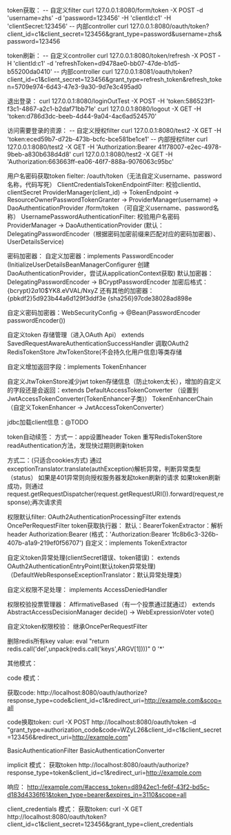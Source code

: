 
 token获取：
 -- 自定义filter
 curl 127.0.0.1:8080/form/token -X POST -d 'username=zhs'  -d 'password=123456' -H 'clientId:c1' -H 'clientSecret:123456'
 -- 内部controller
 curl 127.0.0.1:8080/oauth/token?client_id=c1\&client_secret=123456\&grant_type=password\&username=zhs\&password=123456

 token刷新：
 -- 自定义controller
 curl 127.0.0.1:8080/token/refresh -X POST  -H 'clientId:c1' -d 'refreshToken=d9478ae0-bb07-47de-b1d5-b55200da0410'
 -- 内部controller
 curl 127.0.0.1:8081/oauth/token?client_id=c1\&client_secret=123456\&grant_type=refresh_token\&refresh_token=5709e974-6d43-47e3-9a30-9d7e3c495ad0

 退出登录：
 curl 127.0.0.1:8080/loginOutTest -X POST -H 'token:586523f1-f3c1-4867-a2c1-b2daf71bb71e'
 curl 127.0.0.1:8080/logout -X GET -H 'token:d786d3dc-beeb-4d44-9a04-4ac6ad524570'
 
 访问需要登录的资源：
 -- 自定义授权filter
 curl 127.0.0.1:8080/test2 -X GET -H 'token:eced59b7-d72b-473b-bcfc-bce581be1ce1'
 -- 内部授权filter
 curl 127.0.0.1:8080/test2 -X GET -H 'Authorization:Bearer 41f78007-e2ec-4978-9beb-a830b638d4d8'
 curl 127.0.0.1:8080/test2 -X GET -H 'Authorization:663663ff-ea06-46f7-888a-9076063c95bc'

 
用户名密码获取token fielter: 
/oauth/token（无法自定义username、password名称，代码写死）
ClientCredentialsTokenEndpointFilter: 校验clientId、clientSecret
  ProviderManager(client_id) -> TokenEndpoint -> ResourceOwnerPasswordTokenGranter -> ProviderManager(username) -> DaoAuthenticationProvider
/form/token （可自定义username、password名称）
UsernamePasswordAuthenticationFilter: 校验用户名密码
  ProviderManager -> DaoAuthenticationProvider (默认：DelegatingPasswordEncoder（根据密码加密前缀来匹配对应的密码加密器）、UserDetailsService)

密码加密器： 
自定义加密器：implements PasswordEncoder (InitializeUserDetailsBeanManagerConfigurer 创建DaoAuthenticationProvider，尝试从applicationContext获取)
默认加密器：DelegatingPasswordEncoder -> BCryptPasswordEncoder
 加密后格式：{bcrypt}$2a$10$YK8.eVVAL/NxyZ
 还有其他的加密器：
 {pbkdf2}5d923b44a6d129f3ddf3e
 {sha256}97cde38028ad898e
 
自定义密码加密器：WebSecurityConfig -> @Bean(PasswordEncoder passwordEncoder())
 
自定义token 存储管理（进入OAuth Api） extends SavedRequestAwareAuthenticationSuccessHandler 调取OAuth2 RedisTokenStore JtwTokenStore(不会持久化用户信息)等类存储

自定义增加返回字段：implements TokenEnhancer

自定义JtwTokenStore减少jwt token存储信息（防止token太长），增加的自定义的字段还是会返回：extends DefaultAccessTokenConverter （设置到JwtAccessTokenConverter(TokenEnhancer子类)）
   TokenEnhancerChain（自定义TokenEnhancer -> JwtAccessTokenConverter）

jdbc加载client信息：@TODO   

token自动续签：
  方式一：app设置header Token
  重写RedisTokenStore  readAuthentication方法，发现快过期则刷新token

  方式二：(只适合cookies方式)
  通过exceptionTranslator.translate(authException)解析异常，判断异常类型（status）
  如果是401异常则向授权服务器发起token刷新的请求
  如果token刷新成功，则通过request.getRequestDispatcher(request.getRequestURI()).forward(request,response);再次请求资



权限默认filter: 
OAuth2AuthenticationProcessingFilter extends OncePerRequestFilter
   token获取执行器：
     默认：BearerTokenExtractor：解析header Authorization:Bearer (格式：'Authorization:Bearer 1fc8b6c3-326b-407b-a1a9-219ef0f56707')
	 自定义：implements TokenExtractor
   	 
	 
   自定义token异常处理(clientSecret错误、token错误)：
     extends OAuth2AuthenticationEntryPoint(默认token异常处理)（DefaultWebResponseExceptionTranslator：默认异常处理类）
	 
   自定义权限不足处理：
      implements AccessDeniedHandler	
   
   权限校验投票管理器：
     AffirmativeBased（有一个投票通过就通过） extends AbstractAccessDecisionManager decide() ->  WebExpressionVoter vote()
	 
自定义token权限校验：
   继承OncePerRequestFilter
 
 
删除redis所有key value:
 eval "return redis.call('del',unpack(redis.call('keys',ARGV[1])))" 0 '*'
 

其他模式： 
 
 
code 模式：
 
 获取code:
 http://localhost:8080/oauth/authorize?response_type=code&client_id=c1&redirect_uri=http://example.com&scop=all
 
 code换取token:
 curl -X POST http://localhost:8080/oauth/token -d "grant_type=authorization_code&code=WZyL26&client_id=c1&client_secret=123456&redirect_uri=http://example.com"  
 
 BasicAuthenticationFilter BasicAuthenticationConverter
 
implicit 模式：
  获取token
  http://localhost:8080/oauth/authorize?response_type=token&client_id=c1&redirect_uri=http://example.com
 
  响应：
  http://example.com/#access_token=d8942ec1-fe6f-43f2-bd5c-d183d4336f61&token_type=bearer&expires_in=3110&scope=all
 
 
client_credentials 模式：
  获取token: 
  curl -X GET http://localhost:8080/oauth/token?client_id=c1\&client_secret=123456\&grant_type=client_credentials
  
  
  

 